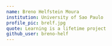 ```yaml
---
name: Breno Helfstein Moura
institution: University of Sao Paulo
profile_pic: brelf.jpg
quote: Learning is a lifetime project
github_user: breno-helf
---
```


